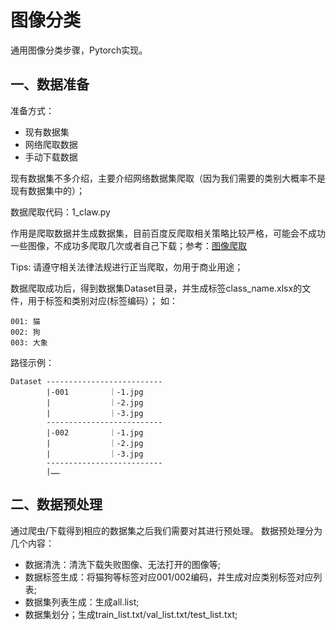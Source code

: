 # 图像分类
通用图像分类步骤，Pytorch实现。

## 一、数据准备
准备方式：
* 现有数据集
* 网络爬取数据
* 手动下载数据

现有数据集不多介绍，主要介绍网络数据集爬取（因为我们需要的类别大概率不是现有数据集中的）；

数据爬取代码：1_claw.py

作用是爬取数据并生成数据集，目前百度反爬取相关策略比较严格，可能会不成功一些图像，不成功多爬取几次或者自己下载；参考：[图像爬取](https://github.com/QianyanTech/Image-Downloader) 

Tips: 请遵守相关法律法规进行正当爬取，勿用于商业用途；

数据爬取成功后，得到数据集Dataset目录，并生成标签class_name.xlsx的文件，用于标签和类别对应(标签编码）；
如：
```
001: 猫
002: 狗
003: 大象
```
路径示例：

```
Dataset --------------------------
        |-001         ｜-1.jpg
        |             ｜-2.jpg
        |             ｜-3.jpg
        --------------------------
        |-002         ｜-1.jpg
        |             ｜-2.jpg
        |             ｜-3.jpg
        --------------------------
        |……
```
## 二、数据预处理
通过爬虫/下载得到相应的数据集之后我们需要对其进行预处理。
数据预处理分为几个内容：
* 数据清洗：清洗下载失败图像、无法打开的图像等;
* 数据标签生成：将猫狗等标签对应001/002编码，并生成对应类别标签对应列表;
* 数据集列表生成：生成all.list;
* 数据集划分；生成train_list.txt/val_list.txt/test_list.txt;
